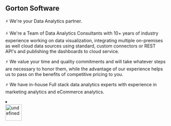 ## Gorton Software

⚡ We're your Data Analytics partner. 

⚡ We're a Team of Data Analytics Consultants with 10+ years of industry experience working on data visualization, 
integrating multiple on-premises as well cloud data sources using standard, custom connectors or REST API's and publishing the dashboards to cloud service.

⚡ We value your time and quality commitments and will take whatever steps are necessary to honor them, 
   while the advantage of our experience helps us to pass on the benefits of competitive pricing to you.

⚡ We have in-house Full stack data analytics experts with experience in marketing analytics and eCommerce analytics.

<script src="https://platform.linkedin.com/in.js" type="text/javascript"> lang: en_US</script>
<script type="IN/FollowCompany" data-id="80540644" data-counter="bottom"></script>

<li _ngcontent-sc68="" class="icon-list-item fx fx-layout-align__sb-stretch ng-star-inserted"><a _ngcontent-sc68="" target="_blank" rel="nofollow noopener" class="fx fx-layout__column fx-layout-align__center-center fx-basis__100 ng-star-inserted" href="https://www.upwork.com/o/companies/~010ed2f8a3c13a0410"><div _ngcontent-sc68="" class="icon-list-item-logo-wrapper fx fx-layout-align__center-center fx-basis__100 ng-star-inserted"><img _ngcontent-sc68="" class="icon-list-item-logo ng-star-inserted" src="./assets/img/content/svg/home_awards_section_sprite.svg#upwork-white" alt="undefined" style="height:51px;">
